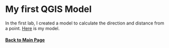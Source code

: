 # My first QGIS Model
In the first lab, I created a model to calculate the direction and distance from a point. [Here](distance_from_point.model3) is my model. 

#### [Back to Main Page](index.md)
